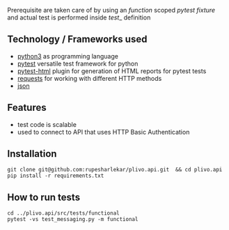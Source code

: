 
Prerequisite are taken care of by using an _function_ scoped _pytest fixture_ and actual test is performed inside _test__ definition 
 
## Technology / Frameworks used
- [python3](https://www.python.org/) as programming language
- [pytest](https://docs.pytest.org/en/latest/) versatile test framework for python
- [pytest-html](https://pypi.org/project/pytest-html/) plugin for generation of HTML reports for pytest tests
- [requests](http://docs.python-requests.org/en/master/) for working with different HTTP methods
- [json](https://www.json.org/)

## Features
- test code is scalable
- used to connect to API that uses HTTP Basic Authentication

## Installation
`git clone git@github.com:rupesharlekar/plivo.api.git  && cd plivo.api`  
`pip install -r requirements.txt`

## How to run tests
`cd ../plivo.api/src/tests/functional`  
`pytest -vs test_messaging.py -m functional`
